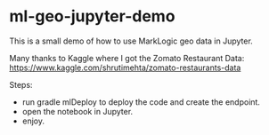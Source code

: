 # ml-geo-jupyter-demo

This is a small demo of how to use MarkLogic geo data in Jupyter.

Many thanks to Kaggle where I got the Zomato Restaurant Data:
https://www.kaggle.com/shrutimehta/zomato-restaurants-data

Steps:

- run gradle mlDeploy to deploy the code and create the endpoint.
- open the notebook in Jupyter.
- enjoy.
